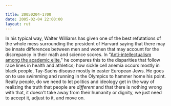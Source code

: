 ```yaml
---

title: 20050204-1700
date: 2005-02-04 22:00:00
layout: rut
---
```


In his typical way, Walter Williams has given one of
the best refutations of the whole mess surrounding the
president of Harvard saying that there may be innate
differences between men and women that may account
for the discrepancy in their math and science scores.  In "<a href="http://www.townhall.com/columnists/walterwilliams/ww20050202.shtml">Anti-intellectualism
among the academic elite</a>," he compares this to the disparities
that follow race lines in health and athletics; how sickle cell
anemia occurs mostly in black people, Tay-Sachs disease mostly in
easter European Jews.  He goes on to use swimming and running in
the Olympics to hammer home his point.  Really people, do we need
to let politics and ideology get in the way of realizing the truth
that people are <em>different</em> and that there is nothing wrong
with that, it doesn't take away from their humanity or dignity,
we just need to accept it, adjust to it, and move on.

